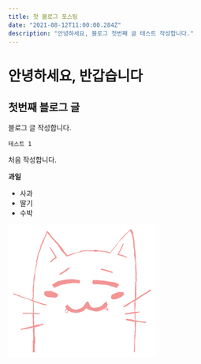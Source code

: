 ```yaml
---
title: 첫 블로그 포스팅
date: "2021-08-12T11:00:00.284Z"
description: "안녕하세요, 블로그 첫번째 글 테스트 작성합니다."
---
```


# 안녕하세요, 반갑습니다

## 첫번째 블로그 글

블로그 글 작성합니다.

    테스트 1
처음 작성합니다.

**과일**
- 사과
- 딸기
- 수박

![cat.png](cat.png "cat")